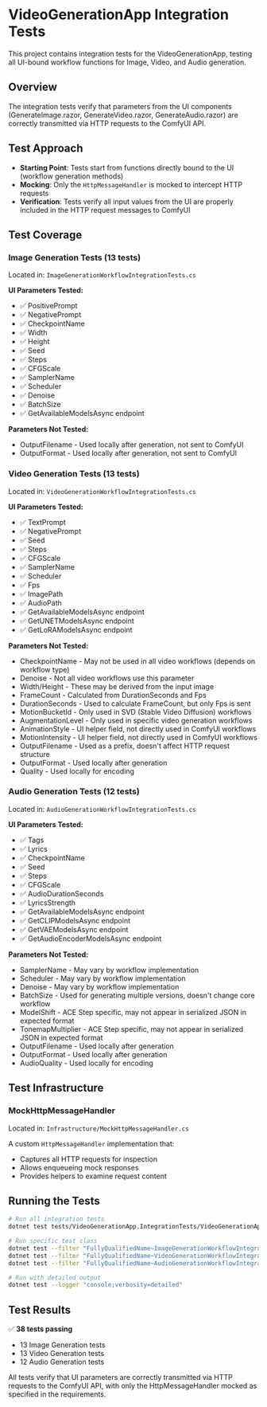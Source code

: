# VideoGenerationApp Integration Tests

This project contains integration tests for the VideoGenerationApp, testing all UI-bound workflow functions for Image, Video, and Audio generation.

## Overview

The integration tests verify that parameters from the UI components (GenerateImage.razor, GenerateVideo.razor, GenerateAudio.razor) are correctly transmitted via HTTP requests to the ComfyUI API.

## Test Approach

- **Starting Point**: Tests start from functions directly bound to the UI (workflow generation methods)
- **Mocking**: Only the `HttpMessageHandler` is mocked to intercept HTTP requests
- **Verification**: Tests verify all input values from the UI are properly included in the HTTP request messages to ComfyUI

## Test Coverage

### Image Generation Tests (13 tests)
Located in: `ImageGenerationWorkflowIntegrationTests.cs`

**UI Parameters Tested:**
- ✅ PositivePrompt
- ✅ NegativePrompt
- ✅ CheckpointName
- ✅ Width
- ✅ Height
- ✅ Seed
- ✅ Steps
- ✅ CFGScale
- ✅ SamplerName
- ✅ Scheduler
- ✅ Denoise
- ✅ BatchSize
- ✅ GetAvailableModelsAsync endpoint

**Parameters Not Tested:**
- OutputFilename - Used locally after generation, not sent to ComfyUI
- OutputFormat - Used locally after generation, not sent to ComfyUI

### Video Generation Tests (13 tests)
Located in: `VideoGenerationWorkflowIntegrationTests.cs`

**UI Parameters Tested:**
- ✅ TextPrompt
- ✅ NegativePrompt
- ✅ Seed
- ✅ Steps
- ✅ CFGScale
- ✅ SamplerName
- ✅ Scheduler
- ✅ Fps
- ✅ ImagePath
- ✅ AudioPath
- ✅ GetAvailableModelsAsync endpoint
- ✅ GetUNETModelsAsync endpoint
- ✅ GetLoRAModelsAsync endpoint

**Parameters Not Tested:**
- CheckpointName - May not be used in all video workflows (depends on workflow type)
- Denoise - Not all video workflows use this parameter
- Width/Height - These may be derived from the input image
- FrameCount - Calculated from DurationSeconds and Fps
- DurationSeconds - Used to calculate FrameCount, but only Fps is sent
- MotionBucketId - Only used in SVD (Stable Video Diffusion) workflows
- AugmentationLevel - Only used in specific video generation workflows
- AnimationStyle - UI helper field, not directly used in ComfyUI workflows
- MotionIntensity - UI helper field, not directly used in ComfyUI workflows
- OutputFilename - Used as a prefix, doesn't affect HTTP request structure
- OutputFormat - Used locally after generation
- Quality - Used locally for encoding

### Audio Generation Tests (12 tests)
Located in: `AudioGenerationWorkflowIntegrationTests.cs`

**UI Parameters Tested:**
- ✅ Tags
- ✅ Lyrics
- ✅ CheckpointName
- ✅ Seed
- ✅ Steps
- ✅ CFGScale
- ✅ AudioDurationSeconds
- ✅ LyricsStrength
- ✅ GetAvailableModelsAsync endpoint
- ✅ GetCLIPModelsAsync endpoint
- ✅ GetVAEModelsAsync endpoint
- ✅ GetAudioEncoderModelsAsync endpoint

**Parameters Not Tested:**
- SamplerName - May vary by workflow implementation
- Scheduler - May vary by workflow implementation
- Denoise - May vary by workflow implementation
- BatchSize - Used for generating multiple versions, doesn't change core workflow
- ModelShift - ACE Step specific, may not appear in serialized JSON in expected format
- TonemapMultiplier - ACE Step specific, may not appear in serialized JSON in expected format
- OutputFilename - Used locally after generation
- OutputFormat - Used locally after generation
- AudioQuality - Used locally for encoding

## Test Infrastructure

### MockHttpMessageHandler
Located in: `Infrastructure/MockHttpMessageHandler.cs`

A custom `HttpMessageHandler` implementation that:
- Captures all HTTP requests for inspection
- Allows enqueueing mock responses
- Provides helpers to examine request content

## Running the Tests

```bash
# Run all integration tests
dotnet test tests/VideoGenerationApp.IntegrationTests/VideoGenerationApp.IntegrationTests.csproj

# Run specific test class
dotnet test --filter "FullyQualifiedName~ImageGenerationWorkflowIntegrationTests"
dotnet test --filter "FullyQualifiedName~VideoGenerationWorkflowIntegrationTests"
dotnet test --filter "FullyQualifiedName~AudioGenerationWorkflowIntegrationTests"

# Run with detailed output
dotnet test --logger "console;verbosity=detailed"
```

## Test Results

✅ **38 tests passing**
- 13 Image Generation tests
- 13 Video Generation tests
- 12 Audio Generation tests

All tests verify that UI parameters are correctly transmitted via HTTP requests to the ComfyUI API, with only the HttpMessageHandler mocked as specified in the requirements.
